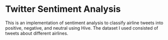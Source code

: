 # Twitter Sentiment Analysis

This is an implementation of sentiment analysis to classify airline tweets into positive, negative, and neutral using Hive. The dataset I used consisted of tweets about different airlines.
